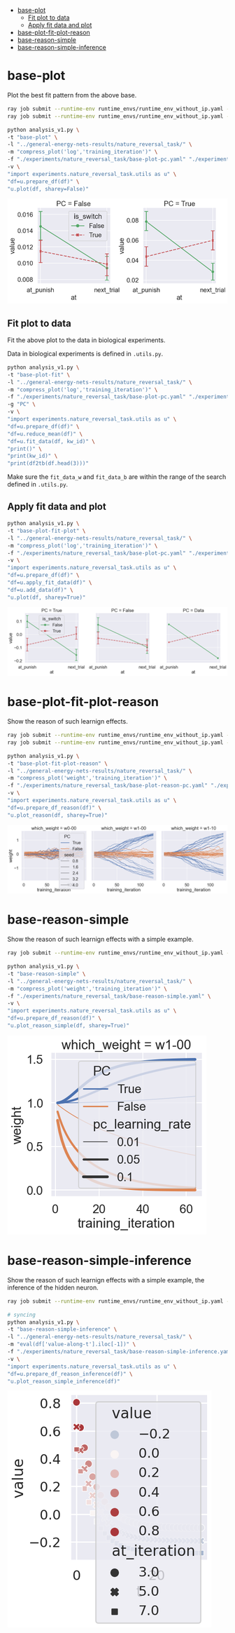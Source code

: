 <!-- TOC -->

- [base-plot](#base-plot)
  - [Fit plot to data](#fit-plot-to-data)
  - [Apply fit data and plot](#apply-fit-data-and-plot)
- [base-plot-fit-plot-reason](#base-plot-fit-plot-reason)
- [base-reason-simple](#base-reason-simple)
- [base-reason-simple-inference](#base-reason-simple-inference)

<!-- /TOC -->

<!-- # base

Initial investigation: search different configurations and get possible configurations that can produce similar pattern in the data from biological experiments.

```bash
ray job submit --runtime-env runtime_envs/runtime_env_without_ip.yaml --address $PSSR -- python main.py -c nature_reversal_task/base
```

```bash
python analysis_v1.py \
-t "base" \
-l "../general-energy-nets-results/nature_reversal_task/" \
-m "compress_plot('log','training_iteration')" \
-f "./experiments/nature_reversal_task/base.yaml" \
-g "init_std" \
-v \
"import experiments.nature_reversal_task.utils as u" \
"df=u.prepare_df(df)" \
"u.plot(df,row='pc_learning_rate',sharey=False)"
```

[doc](./base.md)

Successful. -->

# base-plot

Plot the best fit pattern from the above base.

```bash
ray job submit --runtime-env runtime_envs/runtime_env_without_ip.yaml --address $PSSR -- python main.py -c nature_reversal_task/base-plot-bp
ray job submit --runtime-env runtime_envs/runtime_env_without_ip.yaml --address $PSSR -- python main.py -c nature_reversal_task/base-plot-pc
```

```bash
python analysis_v1.py \
-t "base-plot" \
-l "../general-energy-nets-results/nature_reversal_task/" \
-m "compress_plot('log','training_iteration')" \
-f "./experiments/nature_reversal_task/base-plot-pc.yaml" "./experiments/nature_reversal_task/base-plot-bp.yaml" \
-v \
"import experiments.nature_reversal_task.utils as u" \
"df=u.prepare_df(df)" \
"u.plot(df, sharey=False)"
```

![](./base-plot-.png)

## Fit plot to data

Fit the above plot to the data in biological experiments.

Data in biological experiments is defined in ```.utils.py```.

```bash
python analysis_v1.py \
-t "base-plot-fit" \
-l "../general-energy-nets-results/nature_reversal_task/" \
-m "compress_plot('log','training_iteration')" \
-f "./experiments/nature_reversal_task/base-plot-pc.yaml" "./experiments/nature_reversal_task/base-plot-bp.yaml" \
-g "PC" \
-v \
"import experiments.nature_reversal_task.utils as u" \
"df=u.prepare_df(df)" \
"df=u.reduce_mean(df)" \
"df=u.fit_data(df, kw_id)" \
"print()" \
"print(kw_id)" \
"print(df2tb(df.head(3)))"
```

Make sure the ```fit_data_w``` and ```fit_data_b``` are within the range of the search defined in ```.utils.py```.

## Apply fit data and plot

```bash
python analysis_v1.py \
-t "base-plot-fit-plot" \
-l "../general-energy-nets-results/nature_reversal_task/" \
-m "compress_plot('log','training_iteration')" \
-f "./experiments/nature_reversal_task/base-plot-pc.yaml" "./experiments/nature_reversal_task/base-plot-bp.yaml" \
-v \
"import experiments.nature_reversal_task.utils as u" \
"df=u.prepare_df(df)" \
"df=u.apply_fit_data(df)" \
"df=u.add_data(df)" \
"u.plot(df, sharey=True)"
```

![](./base-plot-fit-plot-.png)

# base-plot-fit-plot-reason

Show the reason of such learnign effects.

```bash
ray job submit --runtime-env runtime_envs/runtime_env_without_ip.yaml --address $PSSR -- python main.py -c nature_reversal_task/base-plot-reason-bp
ray job submit --runtime-env runtime_envs/runtime_env_without_ip.yaml --address $PSSR -- python main.py -c nature_reversal_task/base-plot-reason-pc
```

```bash
python analysis_v1.py \
-t "base-plot-fit-plot-reason" \
-l "../general-energy-nets-results/nature_reversal_task/" \
-m "compress_plot('weight','training_iteration')" \
-f "./experiments/nature_reversal_task/base-plot-reason-pc.yaml" "./experiments/nature_reversal_task/base-plot-reason-bp.yaml" \
-v \
"import experiments.nature_reversal_task.utils as u" \
"df=u.prepare_df_reason(df)" \
"u.plot_reason(df, sharey=True)"
```

![](./base-plot-fit-plot-reason-.png)

<!-- ```bash
python analysis_v1.py \
-t "base-plot-fit-plot-reason-seed" \
-l "../general-energy-nets-results/nature_reversal_task/" \
-m "compress_plot('weight','training_iteration')" \
-f "./experiments/nature_reversal_task/base-plot-reason-pc.yaml" "./experiments/nature_reversal_task/base-plot-reason-bp.yaml" \
-v \
"import experiments.nature_reversal_task.utils as u" \
"df=u.prepare_df_reason(df)" \
"u.plot_reason_seed(df,y='weight')"
```

![](./base-plot-fit-plot-reason-seed-.png) -->

<!-- ```bash
python analysis_v1.py \
-t "base-plot-fit-plot-reason-seed-id" \
-l "../general-energy-nets-results/nature_reversal_task/" \
-m "compress_plot('correct_id','training_iteration')" \
-f "./experiments/nature_reversal_task/base-plot-reason-pc.yaml" "./experiments/nature_reversal_task/base-plot-reason-bp.yaml" \
-v \
"import experiments.nature_reversal_task.utils as u" \
"df=u.prepare_df_reason(df,y='correct_id')" \
"u.plot_reason_seed(df,y='correct_id')"
```

![](./base-plot-fit-plot-reason-seed-id-.png) -->

# base-reason-simple

Show the reason of such learnign effects with a simple example.

```bash
ray job submit --runtime-env runtime_envs/runtime_env_without_ip.yaml --address $PSSR -- python main.py -c nature_reversal_task/base-reason-simple
```

```bash
python analysis_v1.py \
-t "base-reason-simple" \
-l "../general-energy-nets-results/nature_reversal_task/" \
-m "compress_plot('weight','training_iteration')" \
-f "./experiments/nature_reversal_task/base-reason-simple.yaml" \
-v \
"import experiments.nature_reversal_task.utils as u" \
"df=u.prepare_df_reason(df)" \
"u.plot_reason_simple(df, sharey=True)"
```

![](./base-reason-simple-.png)

# base-reason-simple-inference

Show the reason of such learnign effects with a simple example, the inference of the hidden neuron.

```bash
ray job submit --runtime-env runtime_envs/runtime_env_without_ip.yaml --address $PSSR -- python main.py -c nature_reversal_task/base-reason-simple-inference
```

```bash
# syncing
python analysis_v1.py \
-t "base-reason-simple-inference" \
-l "../general-energy-nets-results/nature_reversal_task/" \
-m "eval(df['value-along-t'].iloc[-1])" \
-f "./experiments/nature_reversal_task/base-reason-simple-inference.yaml" \
-v \
"import experiments.nature_reversal_task.utils as u" \
"df=u.prepare_df_reason_inference(df)" \
"u.plot_reason_simple_inference(df)"
```

![](./base-reason-simple-inference-.png)
